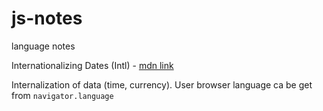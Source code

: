 # js-notes
language notes

Internationalizing Dates (Intl) - [mdn link](Intl.DateTimeFormat)

Internalization of data (time, currency). User browser language ca be get from `navigator.language`
